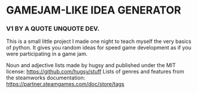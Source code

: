 # GAMEJAM-LIKE IDEA GENERATOR
### V1 BY A QUOTE UNQUOTE DEV.

This is a small little project I made one night to teach myself the very basics of python.
It gives you random ideas for speed game development as if you were participating in a
game jam.

Noun and adjective lists made by hugsy and published under the MIT license: https://github.com/hugsy/stuff
Lists of genres and features from the steamworks documentation: https://partner.steamgames.com/doc/store/tags
